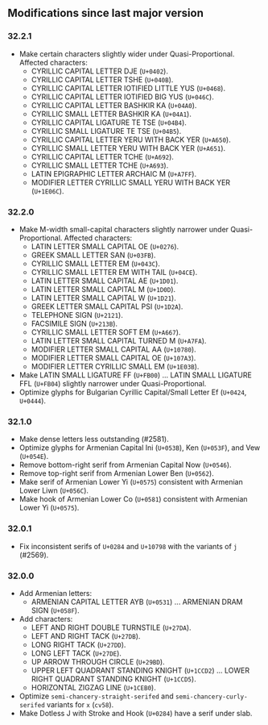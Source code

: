 ## Modifications since last major version

### 32.2.1

* Make certain characters slightly wider under Quasi-Proportional. Affected characters:
  - CYRILLIC CAPITAL LETTER DJE (`U+0402`).
  - CYRILLIC CAPITAL LETTER TSHE (`U+040B`).
  - CYRILLIC CAPITAL LETTER IOTIFIED LITTLE YUS (`U+0468`).
  - CYRILLIC CAPITAL LETTER IOTIFIED BIG YUS (`U+046C`).
  - CYRILLIC CAPITAL LETTER BASHKIR KA (`U+04A0`).
  - CYRILLIC SMALL LETTER BASHKIR KA (`U+04A1`).
  - CYRILLIC CAPITAL LIGATURE TE TSE (`U+04B4`).
  - CYRILLIC SMALL LIGATURE TE TSE (`U+04B5`).
  - CYRILLIC CAPITAL LETTER YERU WITH BACK YER (`U+A650`).
  - CYRILLIC SMALL LETTER YERU WITH BACK YER (`U+A651`).
  - CYRILLIC CAPITAL LETTER TCHE (`U+A692`).
  - CYRILLIC SMALL LETTER TCHE (`U+A693`).
  - LATIN EPIGRAPHIC LETTER ARCHAIC M (`U+A7FF`).
  - MODIFIER LETTER CYRILLIC SMALL YERU WITH BACK YER (`U+1E06C`).


### 32.2.0

* Make M-width small-capital characters slightly narrower under Quasi-Proportional. Affected characters:
  - LATIN LETTER SMALL CAPITAL OE (`U+0276`).
  - GREEK SMALL LETTER SAN (`U+03FB`).
  - CYRILLIC SMALL LETTER EM (`U+043C`).
  - CYRILLIC SMALL LETTER EM WITH TAIL (`U+04CE`).
  - LATIN LETTER SMALL CAPITAL AE (`U+1D01`).
  - LATIN LETTER SMALL CAPITAL M (`U+1D0D`).
  - LATIN LETTER SMALL CAPITAL W (`U+1D21`).
  - GREEK LETTER SMALL CAPITAL PSI (`U+1D2A`).
  - TELEPHONE SIGN (`U+2121`).
  - FACSIMILE SIGN (`U+213B`).
  - CYRILLIC SMALL LETTER SOFT EM (`U+A667`).
  - LATIN LETTER SMALL CAPITAL TURNED M (`U+A7FA`).
  - MODIFIER LETTER SMALL CAPITAL AA (`U+10780`).
  - MODIFIER LETTER SMALL CAPITAL OE (`U+107A3`).
  - MODIFIER LETTER CYRILLIC SMALL EM (`U+1E03B`).
* Make LATIN SMALL LIGATURE FF (`U+FB00`) ... LATIN SMALL LIGATURE FFL (`U+FB04`) slightly narrower under Quasi-Proportional.
* Optimize glyphs for Bulgarian Cyrillic Capital/Small Letter Ef (`U+0424`, `U+0444`).


### 32.1.0

* Make dense letters less outstanding (#2581).
* Optimize glyphs for Armenian Capital Ini (`U+053B`), Ken (`U+053F`), and Vew (`U+054E`).
* Remove bottom-right serif from Armenian Capital Now (`U+0546`).
* Remove top-right serif from Armenian Lower Ben (`U+0562`).
* Make serif of Armenian Lower Yi (`U+0575`) consistent with Armenian Lower Liwn (`U+056C`).
* Make hook of Armenian Lower Co (`U+0581`) consistent with Armenian Lower Yi (`U+0575`).


### 32.0.1

* Fix inconsistent serifs of `U+0284` and `U+10798` with the variants of `j` (#2569).


### 32.0.0

* Add Armenian letters:
  - ARMENIAN CAPITAL LETTER AYB (`U+0531`) ... ARMENIAN DRAM SIGN (`U+058F`).
* Add characters:
  - LEFT AND RIGHT DOUBLE TURNSTILE (`U+27DA`).
  - LEFT AND RIGHT TACK (`U+27DB`).
  - LONG RIGHT TACK (`U+27DD`).
  - LONG LEFT TACK (`U+27DE`).
  - UP ARROW THROUGH CIRCLE (`U+29BD`).
  - UPPER LEFT QUADRANT STANDING KNIGHT (`U+1CCD2`) ... LOWER RIGHT QUADRANT STANDING KNIGHT (`U+1CCD5`).
  - HORIZONTAL ZIGZAG LINE (`U+1CEB0`).
* Optimize `semi-chancery-straight-serifed` and `semi-chancery-curly-serifed` variants for `x` (`cv58`).
* Make Dotless J with Stroke and Hook (`U+0284`) have a serif under slab.

